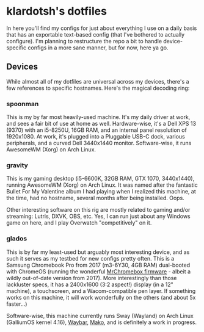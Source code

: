 # klardotsh's dotfiles

In here you'll find my configs for just about everything I use on a daily basis
that has an exportable text-based config (that I've bothered to actually
configure). I'm planning to restructure the repo a bit to handle device-specific
configs in a more sane manner, but for now, here ya go.

## Devices
While almost all of my dotfiles are universal across my devices, there's a few
references to specific hostnames. Here's the magical decoding ring:

### spoonman
This is my by far most heavily-used machine. It's my daily driver at work, and
sees a fair bit of use at home as well. Hardware-wise, it's a Dell XPS 13 (9370)
with an i5-8250U, 16GB RAM, and an internal panel resolution of 1920x1080. At
work, it's plugged into a Pluggable USB-C dock, various peripherals, and a
curved Dell 3440x1440 monitor. Software-wise, it runs AwesomeWM (Xorg) on Arch
Linux.

### gravity
This is my gaming desktop (i5-6600K, 32GB RAM, GTX 1070, 3440x1440), running
AwesomeWM (Xorg) on Arch Linux. It was named after the fantastic Bullet For My
Valentine album I had playing when I realized this machine, at the time, had no
hostname, several months after being installed. Oops.

Other interesting software on this rig are mostly related to gaming and/or
streaming: Lutris, DXVK, OBS, etc. Yes, I can run just about any Windows game on
here, and I play Overwatch "competitively" on it.

### glados
This is by far my least-used but arguably most interesting device, and as such
it serves as my testbed for new configs pretty often. This is a Samsung
Chromebook Pro from 2017 (m3-6Y30, 4GB RAM) dual-booted with ChromeOS (running
the wonderful [MrChromebox firmware](https://mrchromebox.tech/) - albeit a
wildly out-of-date version from 2017). More interestingly than those lackluster
specs, it has a 2400x1600 (3:2 aspect!) display (in a 12" machine), a
touchscreen, and a Wacom-compatible pen layer. If something works on this
machine, it will work wonderfully on the others (and about 5x faster...)

Software-wise, this machine currently runs Sway (Wayland) on Arch Linux
(GalliumOS kernel 4.16), [Waybar](https://github.com/Alexays/Waybar),
[Mako](https://github.com/emersion/mako), and is definitely a work in progress.
